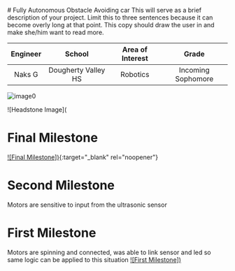 
﻿# Fully Autonomous Obstacle Avoiding car
This will serve as a brief description of your project. Limit this to three sentences because it can become overly long at that point. This copy should draw the user in and make she/him want to read more.

| **Engineer** | **School** | **Area of Interest** | **Grade** |
|:--:|:--:|:--:|:--:|
| Naks G | Dougherty Valley HS | Robotics| Incoming Sophomore

![image0](https://user-images.githubusercontent.com/88114329/127709606-4bb075df-c9bb-406c-a607-a3ff398fdae8.jpg)


![Headstone Image](
# Final Milestone
 

[![Final Milestone])](https://www.youtube.com/watch?v=F7M7imOVGug&feature=emb_logo "Final Milestone"){:target="_blank" rel="noopener"}

# Second Milestone
Motors are sensitive to input from the ultrasonic sensor

# First Milestone
  Motors are spinning and connected, was able to link sensor and led so same logic can be applied to this situation
[![First Milestone])](https://www.youtube.com/watch?v=eR79pQUBRcc)
